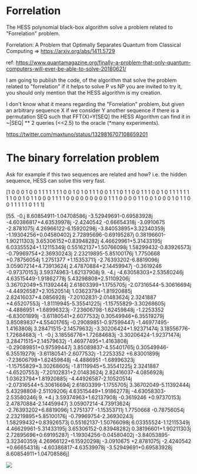 # Forrelation
The HESS polynomial black-box algorithm solve a problem related to "Forrelation" problem.

Forrelation: A Problem that Optimally Separates Quantum from Classical Computing => https://arxiv.org/abs/1411.5729

ref: https://www.quantamagazine.org/finally-a-problem-that-only-quantum-computers-will-ever-be-able-to-solve-20180621/

I am going to publish the code, of the algorithm that solve the problem related to "forrelation" if it helps to solve P vs NP you are invited to try it, you should only mention that the HESS algorithm is my creation.

I don't know what it means regarding the "Forrelation" problem, but given an arbitrary sequence X if we consider Y another sequence if there is a permutation SEQ such that FFT(X)=Y[SEQ] the HESS Algorithm can find it in ~|SEQ| ** 2 queries (<<2.5) to the oracle (*many experiments).
 
https://twitter.com/maxtuno/status/1329816707108659201

# The binary forrelation problem 

Ask for example if this two sequences are related and how? i.e. the hidden sequence, HESS can solve this very fast.

[1 0 0 0 1 0 0 1 1 1 1 1 1 1 0 0 1 0 1 0 1 1 1 0 0 1 1 1 0 1 1 0 0 1 1 1 0
 0 1 0 1 1 1 1 1 1 1 1 0 0 1 0 1 1 0 0 0 1 1 1 1 0 0 0 0 0 0 0 0 0 1 1 1 0
 0 0 0 1 1 0 0 1 0 0 0 1 0 1 1 0 0 1 1 1 1 1 0 1 1 1]
 
[55.        -0.j          8.60854911-1.04708586j -3.52949691-0.69583928j
 -4.60386817+4.63539978j -2.4240542 -0.66654318j -3.0910675 -2.8781075j
  4.26966122-6.15920298j -3.84053895+3.32340359j -1.19304256+0.04580402j
  2.72895696-0.69195287j  0.38196601-1.90211303j  3.65306152+0.83948282j
  4.46629961+5.31433195j  6.03355524+1.12115349j  0.55162137+1.50766098j
  1.58299432-0.83926573j -0.79969754+2.36930243j  2.23219895-5.85100176j
  1.7750668 +0.78756054j  1.2751377 +1.15353711j -2.76393202-6.8819096j
  3.05907214+4.73913624j  2.47870884+2.14459947j -0.3619246 -0.97370153j
  3.59374963-1.62137908j  9.        -4.j         -4.63058303+2.53580246j
  4.63515449-1.91862778j  5.43298808+2.51109206j  3.36702049+5.11392444j
  2.61803399+1.1755705j  -2.07316544-5.30616694j -4.44926587+2.10520514j
  1.03623794-1.81920885j  2.82416037+4.0856928j  -7.20102831-2.01483624j
  2.3241887 +4.65207553j -1.81119945-5.35541225j -1.15755829-3.30268605j
 -4.4886951 +1.68996323j -7.23606798-1.62459848j -1.2253352 -6.83001899j
 -3.61180541+2.6077532j   0.30549946+6.35519279j  3.85089837+4.55401765j
 -0.29089851-0.97599447j -1.46977495-1.4163808j   3.28471515-2.14579632j
 -3.30206424+1.92371474j  3.18556776-1.72684683j -1.        -0.j
  3.18556776+1.72684683j -3.30206424-1.92371474j  3.28471515+2.14579632j
 -1.46977495+1.4163808j  -0.29089851+0.97599447j  3.85089837-4.55401765j
  0.30549946-6.35519279j -3.61180541-2.6077532j  -1.2253352 +6.83001899j
 -7.23606798+1.62459848j -4.4886951 -1.68996323j -1.15755829+3.30268605j
 -1.81119945+5.35541225j  2.3241887 -4.65207553j -7.20102831+2.01483624j
  2.82416037-4.0856928j   1.03623794+1.81920885j -4.44926587-2.10520514j
 -2.07316544+5.30616694j  2.61803399-1.1755705j   3.36702049-5.11392444j
  5.43298808-2.51109206j  4.63515449+1.91862778j -4.63058303-2.53580246j
  9.        +4.j          3.59374963+1.62137908j -0.3619246 +0.97370153j
  2.47870884-2.14459947j  3.05907214-4.73913624j -2.76393202+6.8819096j
  1.2751377 -1.15353711j  1.7750668 -0.78756054j  2.23219895+5.85100176j
 -0.79969754-2.36930243j  1.58299432+0.83926573j  0.55162137-1.50766098j
  6.03355524-1.12115349j  4.46629961-5.31433195j  3.65306152-0.83948282j
  0.38196601+1.90211303j  2.72895696+0.69195287j -1.19304256-0.04580402j
 -3.84053895-3.32340359j  4.26966122+6.15920298j -3.0910675 +2.8781075j
 -2.4240542 +0.66654318j -4.60386817-4.63539978j -3.52949691+0.69583928j
  8.60854911+1.04708586j]


<img
  src="https://cr-ss-service.azurewebsites.net/api/ScreenShot?widget=summary&username=maxtuno&badges=2&show-avatar=true&style=--header-bg-color:%23000;--border-radius:10px"/>
